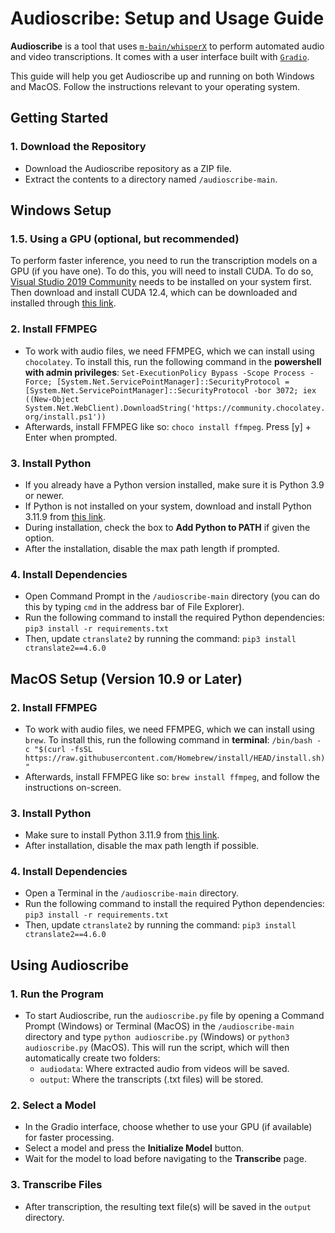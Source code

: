 # Audioscribe: Setup and Usage Guide

**Audioscribe** is a tool that uses [`m-bain/whisperX`](https://github.com/m-bain/whisperX) to perform automated audio and video transcriptions. It comes with a user interface built with [`Gradio`](https://gradio.app/).

This guide will help you get Audioscribe up and running on both Windows and MacOS. Follow the instructions relevant to your operating system.

## Getting Started
### 1. Download the Repository
- Download the Audioscribe repository as a ZIP file.
- Extract the contents to a directory named `/audioscribe-main`.


## Windows Setup
### 1.5. Using a GPU (optional, but recommended)
To perform faster inference, you need to run the transcription models on a GPU (if you have one). To do this, you will need to install CUDA. To do so, [Visual Studio 2019 Community](https://visualstudio.microsoft.com/downloads/) needs to be installed on your system first. Then download and install CUDA 12.4, which can be downloaded and installed through [this link](https://developer.nvidia.com/cuda-12-4-1-download-archive).

### 2. Install FFMPEG
- To work with audio files, we need FFMPEG, which we can install using `chocolatey`. To install this, run the following command in the **powershell with admin privileges**:
  ```Set-ExecutionPolicy Bypass -Scope Process -Force; [System.Net.ServicePointManager]::SecurityProtocol = [System.Net.ServicePointManager]::SecurityProtocol -bor 3072; iex ((New-Object System.Net.WebClient).DownloadString('https://community.chocolatey.org/install.ps1'))```
- Afterwards, install FFMPEG like so: ```choco install ffmpeg```. Press [y] + Enter when prompted.

### 3. Install Python
- If you already have a Python version installed, make sure it is Python 3.9 or newer.
- If Python is not installed on your system, download and install Python 3.11.9 from [this link](https://www.python.org/downloads/release/python-3119/).
- During installation, check the box to **Add Python to PATH** if given the option.
- After the installation, disable the max path length if prompted.

### 4. Install Dependencies
- Open Command Prompt in the `/audioscribe-main` directory (you can do this by typing `cmd` in the address bar of File Explorer).
- Run the following command to install the required Python dependencies: ```pip3 install -r requirements.txt```
- Then, update `ctranslate2` by running the command: ```pip3 install ctranslate2==4.6.0```


## MacOS Setup (Version 10.9 or Later)

### 2. Install FFMPEG
- To work with audio files, we need FFMPEG, which we can install using `brew`. To install this, run the following command in **terminal**:
  ```/bin/bash -c "$(curl -fsSL https://raw.githubusercontent.com/Homebrew/install/HEAD/install.sh)"```
- Afterwards, install FFMPEG like so: ```brew install ffmpeg```, and follow the instructions on-screen.

### 3. Install Python
- Make sure to install Python 3.11.9 from [this link](https://www.python.org/downloads/release/python-3119/).
- After installation, disable the max path length if possible.

### 4. Install Dependencies
- Open a Terminal in the `/audioscribe-main` directory.
- Run the following command to install the required Python dependencies: ```pip3 install -r requirements.txt```
- Then, update `ctranslate2` by running the command: ```pip3 install ctranslate2==4.6.0```


## Using Audioscribe

### 1. Run the Program
- To start Audioscribe, run the `audioscribe.py` file by opening a Command Prompt (Windows) or Terminal (MacOS) in the  `/audioscribe-main` directory and type `python audioscribe.py` (Windows) or `python3 audioscribe.py` (MacOS). This will run the script, which will then automatically create two folders:
  - `audiodata`: Where extracted audio from videos will be saved.
  - `output`: Where the transcripts (.txt files) will be stored.

### 2. Select a Model
- In the Gradio interface, choose whether to use your GPU (if available) for faster processing.
- Select a model and press the **Initialize Model** button.
- Wait for the model to load before navigating to the **Transcribe** page.

### 3. Transcribe Files
- After transcription, the resulting text file(s) will be saved in the `output` directory.
